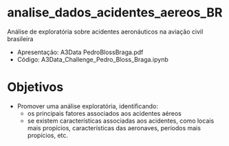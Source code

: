 # analise_dados_acidentes_aereos_BR
Análise de exploratória sobre acidentes aeronáuticos na aviação civil brasileira

- Apresentação: A3Data PedroBlossBraga.pdf
- Código: A3Data_Challenge_Pedro_Bloss_Braga.ipynb

# Objetivos
- Promover uma análise exploratória, identificando:
  - os principais fatores associados aos acidentes aéreos
  - se existem características associadas aos acidentes, como locais mais propícios, características das aeronaves, períodos mais propícios, etc.
